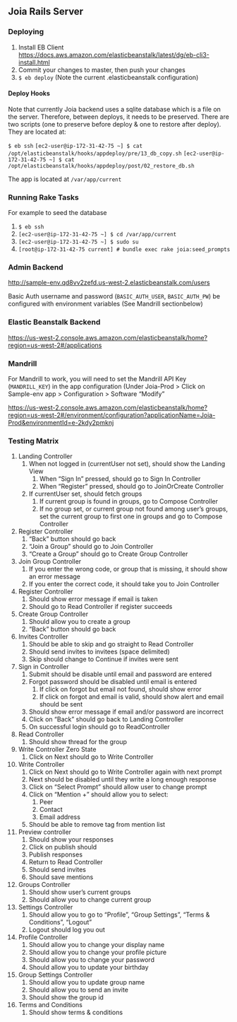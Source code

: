 ## Joia Rails Server

### Deploying
1.  Install EB Client https://docs.aws.amazon.com/elasticbeanstalk/latest/dg/eb-cli3-install.html
2.  Commit your changes to master, then push your changes
3.  `$ eb deploy` (Note the current .elasticbeanstalk configuration)

#### Deploy Hooks

Note that currently Joia backend uses a sqlite database which is a file on the server.  Therefore, between deploys, it needs to be preserved.  There are two scripts (one to preserve before deploy & one to restore after deploy).  They are located at:

`$ eb ssh`
`[ec2-user@ip-172-31-42-75 ~] $ cat /opt/elasticbeanstalk/hooks/appdeploy/pre/13_db_copy.sh`
`[ec2-user@ip-172-31-42-75 ~] $ cat /opt/elasticbeanstalk/hooks/appdeploy/post/02_restore_db.sh`

The app is located at `/var/app/current`

### Running Rake Tasks

For example to seed the database

1.  `$ eb ssh`
2.  `[ec2-user@ip-172-31-42-75 ~] $ cd /var/app/current`
3.  `[ec2-user@ip-172-31-42-75 ~] $ sudo su`
4.  `[root@ip-172-31-42-75 current] # bundle exec rake joia:seed_prompts`

### Admin Backend

http://sample-env.qd8vv2zefd.us-west-2.elasticbeanstalk.com/users

Basic Auth username and password (`BASIC_AUTH_USER`, `BASIC_AUTH_PW`) be configured with environment variables (See Mandrill sectionbelow)

### Elastic Beanstalk Backend

https://us-west-2.console.aws.amazon.com/elasticbeanstalk/home?region=us-west-2#/applications

### Mandrill

For Mandrill to work, you will need to set the Mandrill API Key (`MANDRILL_KEY`) in the app configuration (Under Joia-Prod > Click on Sample-env app > Configuration > Software “Modify”

https://us-west-2.console.aws.amazon.com/elasticbeanstalk/home?region=us-west-2#/environment/configuration?applicationName=Joia-Prod&environmentId=e-2kdy2pmknj



### Testing Matrix
1. Landing Controller
   1. When not logged in (currentUser not set), should show the Landing View
      1. When “Sign In” pressed, should go to Sign In Controller
      2. When “Register” pressed, should go to JoinOrCreate Controller
   2. If currentUser set, should fetch groups
      1.  If current group is found in groups, go to Compose Controller
      2. If no group set, or current group not found among user’s groups, set the current group to first one in groups and go to Compose Controller
2. Register Controller
   1. “Back” button should go back
   2. “Join a Group” should go to Join Controller
   3. “Create a Group” should go to Create Group Controller
3. Join Group Controller
   1. If you enter the wrong code, or group that is missing, it should show an error message
   2. If you enter the correct code, it should take you to Join Controller
4. Register Controller
   1.  Should show error message if email is taken
   2.  Should go to Read Controller if register succeeds
5. Create Group Controller
   1. Should allow you to create a group
   2. “Back” button should go back
6. Invites Controller
   1. Should be able to skip and go straight to Read Controller
   2. Should send invites to invitees (space delimited)
   3. Skip should change to Continue if invites were sent
7. Sign in Controller
   1. Submit should be disable until email and password are entered
   2. Forgot password should be disabled until email is entered
      1. If click on forgot but email not found, should show error
      2. If click on forgot and email is valid, should show alert and email should be sent
   3. Should show error message if email and/or password are incorrect
   4. Click on “Back” should go back to Landing Controller
   5. On successful login should go to ReadController
8. Read Controller
   1. Should show thread for the group
9. Write Controller Zero State
   1. Click on Next should go to Write Controller
10. Write Controller
    1. Click on Next should go to Write Controller again with next prompt
    2. Next should be disabled until they write a long enough response
    3. Click on “Select Prompt” should allow user to change prompt
    4. Click on “Mention +” should allow you to select:
       1. Peer
       2. Contact
       3. Email address
    5. Should be able to remove tag from mention list
11. Preview controller
    1. Should show your responses
    2. Click on publish should
      1. Publish responses
      2. Return to Read Controller
      3. Should send invites
      4. Should save mentions
12. Groups Controller
    1. Should show user’s current groups
    2. Should allow you to change current group
13. Settings Controller
    1. Should allow you to go to “Profile”, “Group Settings”, “Terms & Conditions”, “Logout”
    2. Logout should log you out
14. Profile Controller
    1. Should allow you to change your display name
    2. Should allow you to change your profile picture
    3. Should allow you to change your password
    4. Should allow you to update your birthday
15. Group Settings Controller
    1. Should allow you to update group name
    2. Should allow you to send an invite
    3. Should show the group id
16. Terms and Conditions
    1. Should show terms & conditions
